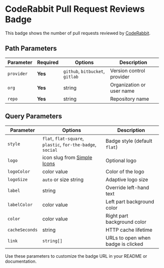 # CodeRabbit Pull Request Reviews Badge

This badge shows the number of pull requests reviewed by [CodeRabbit](https://coderabbit.ai).

## Path Parameters

| Parameter | Required | Options | Description |
|-----------|---------|---------|-------------|
| `provider` | **Yes** | `github`, `bitbucket`, `gitlab` | Version control provider |
| `org` | **Yes** | string | Organization or user name |
| `repo` | **Yes** | string | Repository name |

## Query Parameters

| Parameter | Options | Description |
|-----------|---------|-------------|
| `style` | `flat`, `flat-square`, `plastic`, `for-the-badge`, `social` | Badge style (default `flat`) |
| `logo` | icon slug from [Simple Icons](https://github.com/simple-icons/simple-icons) | Optional logo |
| `logoColor` | color value | Color of the logo |
| `logoSize` | `auto` or size string | Adaptive logo size |
| `label` | string | Override left-hand text |
| `labelColor` | color value | Left part background color |
| `color` | color value | Right part background color |
| `cacheSeconds` | string | HTTP cache lifetime |
| `link` | `string[]` | URLs to open when badge is clicked |

Use these parameters to customize the badge URL in your README or documentation.
